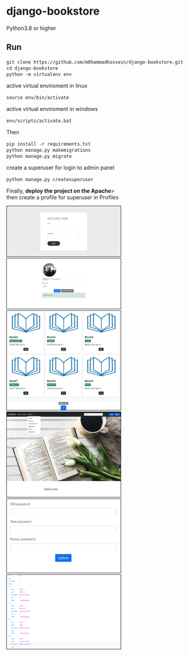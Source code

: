 # django-bookstore
<p>
Python3.8 or higher
</p>

## Run

```
git clone https://github.com/m0hammadhossein/django-bookstore.git
cd django-bookstore
python -m virtualenv env
```

<p>active virtual enviroment in linux</p>

```
source env/bin/activate
```

<p>active virtual enviroment in windows</p>

```
env/scripts/activate.bat
```

<p>Then</p>

```
pip install -r requirements.txt
python manage.py makemigrations
python manage.py migrate
```
<p>create a superuser for login to admin panel</p>

```
python manage.py createsuperuser
```
<p>
Finally, <b>deploy the project on the Apache</b>><br/>
then create a profile for superuser in Profiles
</p>

<p float="left">
  <img src="images/1.jpg" width="300"  style="border: 1px solid" />
  <img src="images/2.jpg" width="300"  style="border: 1px solid" /> 
  <img src="images/3.jpg" width="300"  style="border: 1px solid" />
  <img src="images/4.jpg" width="300"  style="border: 1px solid" />
  <img src="images/5.jpg" width="300"  style="border: 1px solid" />
  <img src="images/6.jpg" width="300" height="195" style="border: 1px solid" />
</p>



